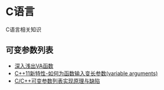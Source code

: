 # C语言

C语言相关知识

## 可变参数列表

- [深入浅出VA函数](https://www.ibm.com/developerworks/cn/linux/l-va/index.html)
- [C++11新特性-如何为函数输入变长参数(variable arguments)](http://www.banbeichadexiaojiubei.com/index.php/2019/11/03/c11%e6%96%b0%e7%89%b9%e6%80%a7-%e5%a6%82%e4%bd%95%e4%b8%ba%e5%87%bd%e6%95%b0%e8%be%93%e5%85%a5%e5%8f%98%e9%95%bf%e5%8f%82%e6%95%b0variable-arguments/)
- [C/C++可变参数列表实现原理与缺陷](https://kevins.pro/va_list.html)